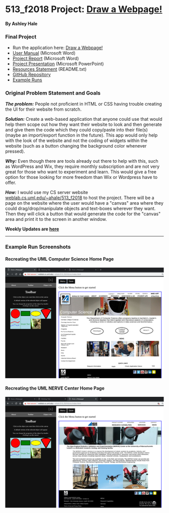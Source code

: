 # 513_f2018 Project: [Draw a Webpage!][2]
#### By Ashley Hale

### Final Project

* Run the application here: [Draw a Webpage!][2]
* [User Manual][3] (Microsoft Word)
* [Project Report][4] (Microsoft Word)
* [Project Presentation][5] (Microsoft PowerPoint)
* [Resources Statement][6] (README.txt)
* [GitHub Repository][7]
* [Example Runs][8]

### Original Problem Statement and Goals

__*The problem:*__ People not proficient in HTML or CSS having trouble creating the UI for their website from scratch.

__*Solution:*__ Create a web-based application that anyone could use that would help them scope out how they want their website to look and then generate and give them the code which they could copy/paste into their file(s) (maybe an import/export function in the future). This app would only help with the look of the website and not the coding of widgets within the website (such as a button changing the background color whenever pressed).

__*Why:*__ Even though there are tools already out there to help with this, such as WordPress and Wix, they require monthly subscription and are not very great for those who want to experiment and learn. This would give a free option for those looking for more freedom than Wix or Wordpress have to offer.

__*How:*__ I would use my CS server website [weblab.cs.uml.edu/~ahale/513_f2018][2] to host the project. There will be a page on the website where the user would have a "canvas" area where they could drag/drop/manipulate objects and text-boxes wherever they want. Then they will click a button that would generate the code for the "canvas" area and print it to the screen in another window.

****Weekly Updates are [here][1]****

___

### Example Run Screenshots

#### Recreating the UML Computer Science Home Page
![Recreating the UML Computer Science home page][9]

#### Recreating the UML NERVE Center Home Page
![Recreating the UML NERVE Center home page][10]

[1]: docs/weekly_updates
[2]: http://weblab.cs.uml.edu/~ahale/513_f2018/src/index.html
[3]: docs/DrawAWebpageManual.docx
[4]: docs/DrawAWebpageProjectReport.docx
[5]: docs/DrawAWebpage.pptx
[6]: docs/README.txt
[7]: https://github.com/ashhale/513_f2018
[8]: docs/examples
[9]: docs/examples/UMLCSWebsiteEditingScreenshot.png#fitscreen "Recreating the UML Computer Science Home Page"
[10]: docs/examples/UMLNerveCenterEditingScreenshot.png#fitscreen "Recreating the UML NERVE Center Home Page"
